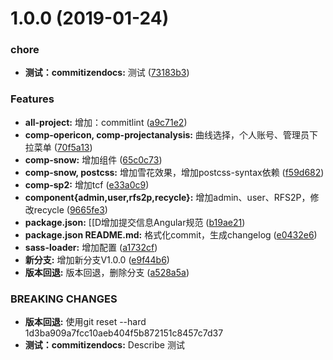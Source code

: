 # 1.0.0 (2019-01-24)


### chore

* **测试：commitizendocs:** 测试 ([73183b3](https://github.com/LGDHuaOPER/data_analysis-React/commit/73183b3))


### Features

* **all-project:** 增加：commitlint ([a9c71e2](https://github.com/LGDHuaOPER/data_analysis-React/commit/a9c71e2))
* **comp-opericon, comp-projectanalysis:** 曲线选择，个人账号、管理员下拉菜单 ([70f5a13](https://github.com/LGDHuaOPER/data_analysis-React/commit/70f5a13))
* **comp-snow:** 增加组件 ([65c0c73](https://github.com/LGDHuaOPER/data_analysis-React/commit/65c0c73))
* **comp-snow, postcss:** 增加雪花效果，增加postcss-syntax依赖 ([f59d682](https://github.com/LGDHuaOPER/data_analysis-React/commit/f59d682))
* **comp-sp2:** 增加tcf ([e33a0c9](https://github.com/LGDHuaOPER/data_analysis-React/commit/e33a0c9))
* **component{admin,user,rfs2p,recycle}:** 增加admin、user、RFS2P，修改recycle ([9665fe3](https://github.com/LGDHuaOPER/data_analysis-React/commit/9665fe3))
* **package.json:** [[D增加提交信息Angular规范 ([b19ae21](https://github.com/LGDHuaOPER/data_analysis-React/commit/b19ae21))
* **package.json README.md:** 格式化commit，生成changelog ([e0432e6](https://github.com/LGDHuaOPER/data_analysis-React/commit/e0432e6))
* **sass-loader:** 增加配置 ([a1732cf](https://github.com/LGDHuaOPER/data_analysis-React/commit/a1732cf))
* **新分支:** 增加新分支V1.0.0 ([e9f44b6](https://github.com/LGDHuaOPER/data_analysis-React/commit/e9f44b6))
* **版本回退:** 版本回退，删除分支 ([a528a5a](https://github.com/LGDHuaOPER/data_analysis-React/commit/a528a5a))


### BREAKING CHANGES

* **版本回退:** 使用git reset --hard 1d3ba909a7fcc10aeb404f5b872151c8457c7d37
* **测试：commitizendocs:** Describe 测试



